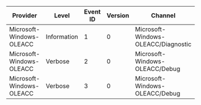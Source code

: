 Provider                  |  Level        |  Event ID  |  Version  |  Channel                              |  Task                      |  Opcode  |  Keyword  |  Message
--------------------------|---------------|------------|-----------|---------------------------------------|----------------------------|----------|-----------|---------
Microsoft-Windows-OLEACC  |  Information  |  1         |  0        |  Microsoft-Windows-OLEACC/Diagnostic  |  OLEACC_IAccessibleErrors  |          |           |
Microsoft-Windows-OLEACC  |  Verbose      |  2         |  0        |  Microsoft-Windows-OLEACC/Debug       |  OLEACC_ClientApiCall      |  Start   |           |
Microsoft-Windows-OLEACC  |  Verbose      |  3         |  0        |  Microsoft-Windows-OLEACC/Debug       |  OLEACC_ClientApiCall      |  Stop    |           |